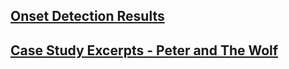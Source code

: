 ## [Onset Detection Results](onset-detection/)

## [Case Study Excerpts - Peter and The Wolf](case-study/)
